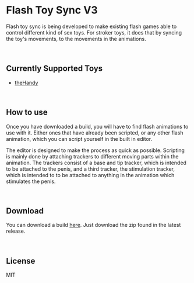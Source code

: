 # Flash Toy Sync V3

Flash toy sync is being developed to make existing flash games able to control different kind of sex toys. For stroker toys, it does that by syncing the toy's movements, to the movements in the animations.

&nbsp;

## Currently Supported Toys

- [theHandy](https://www.thehandy.com/)

&nbsp;

## How to use

Once you have downloaded a build, you will have to find flash animations to use with it. Either ones that have already been scripted, or any other flash animation, which you can script yourself in the built in editor.

The editor is designed to make the process as quick as possible. Scripting is mainly done by attaching trackers to different moving parts within the animation. The trackers consist of a base and tip tracker, which is intended to be attached to the penis, and a third tracker, the stimulation tracker, which is intended to to be attached to anything in the animation which stimulates the penis.

&nbsp;

## Download

You can download a build [here](https://github.com/notSafeForDev/flash-toy-sync-v3/releases). Just download the zip found in the latest release.

&nbsp;

## License

MIT
